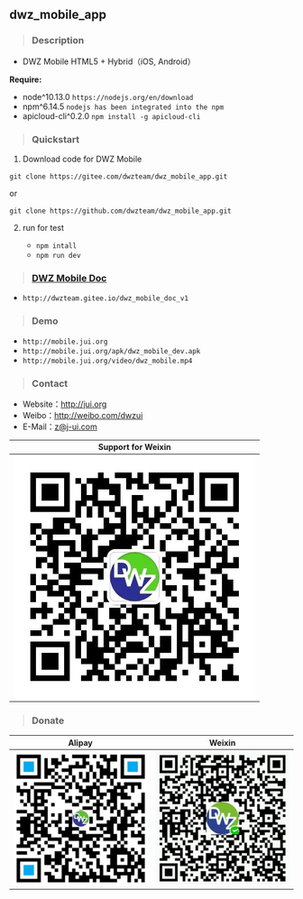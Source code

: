 ## dwz_mobile_app

> ### Description

- DWZ Mobile HTML5 + Hybrid（iOS, Android）

**Require:**

- node\^10.13.0 `https://nodejs.org/en/download`
- npm\^6.14.5 `nodejs has been integrated into the npm`
- apicloud-cli\^0.2.0 `npm install -g apicloud-cli`

> ### Quickstart

1. Download code for DWZ Mobile
```
git clone https://gitee.com/dwzteam/dwz_mobile_app.git
```
or
```
git clone https://github.com/dwzteam/dwz_mobile_app.git
```
2. run for test

    - `npm intall`
    - `npm run dev`

> ### [DWZ Mobile Doc](http://dwzteam.gitee.io/dwz_mobile_doc_v1)
- `http://dwzteam.gitee.io/dwz_mobile_doc_v1`

> ### Demo
- `http://mobile.jui.org`
- `http://mobile.jui.org/apk/dwz_mobile_dev.apk`
- `http://mobile.jui.org/video/dwz_mobile.mp4`

> ### Contact

- Website：http://jui.org
- Weibo：http://weibo.com/dwzui
- E-Mail：z@j-ui.com

|Support for Weixin|
|:---:|
|![](./widget/image/wx_zhh.jpg?width=200)|

> ### Donate

|Alipay|Weixin|
|:---:|:---:|
|![](./widget/image/zfb.png?width=200)|![](./widget/image/wx.png?width=200)|

